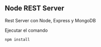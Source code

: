 ## Node REST Server

Rest Server con Node, Express y MongoDB

Ejecutar el comando
```
npm install
````
